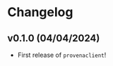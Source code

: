 # Changelog

<!--next-version-placeholder-->

## v0.1.0 (04/04/2024)

- First release of `provenaclient`!